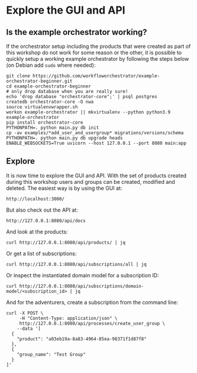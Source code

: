 # Explore the GUI and API

## Is the example orchestrator working?

If the orchestrator setup including the products that were created as part of
this workshop do not work for some reason or the other, it is possible to
quickly setup a working example orchestrator by  following the steps below (on
Debian add `sudo` where needed):

```shell
git clone https://github.com/workfloworchestrator/example-orchestrator-beginner.git
cd example-orchestrator-beginner
# only drop database when you are really sure!
echo 'drop database "orchestrator-core";' | psql postgres
createdb orchestrator-core -O nwa
source virtualenvwrapper.sh
workon example-orchestrator || mkvirtualenv --python python3.9 example-orchestrator
pip install orchestrator-core
PYTHONPATH=. python main.py db init
cp -av examples/*add_user_and_usergroup* migrations/versions/schema
PYTHONPATH=. python main.py db upgrade heads
ENABLE_WEBSOCKETS=True uvicorn --host 127.0.0.1 --port 8080 main:app
```

## Explore

It is now time to explore the GUI and API. With the set of products created
during this workshop users and groups can be created, modified and deleted. The
easiest way is by using the GUI at:

```shell
http://localhost:3000/
```

But also check out the API at:

```shell
http://127.0.0.1:8080/api/docs
```

And look at the products:

```shell
curl http://127.0.0.1:8080/api/products/ | jq
```

Or get a list of subscriptions:

```shell
curl http://127.0.0.1:8080/api/subscriptions/all | jq
```

Or inspect the instantiated domain model for a subscription ID:

```shell
curl http://127.0.0.1:8080/api/subscriptions/domain-model/<subscription_id> | jq
```

And for the adventurers, create a subscription from the command line:

```shell
curl -X POST \
     -H "Content-Type: application/json" \
     http://127.0.0.1:8080/api/processes/create_user_group \
    --data '[
  {
    "product": "a03eb19a-8a83-4964-85ea-98371f1d87f8"
  },
  {
    "group_name": "Test Group"
  }
]'
```
